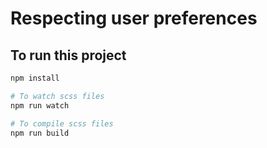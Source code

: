 # Respecting user preferences

## To run this project

```bash
npm install

# To watch scss files
npm run watch

# To compile scss files
npm run build
```

